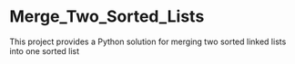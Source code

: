 # Merge_Two_Sorted_Lists
This project provides a Python solution for merging two sorted linked lists into one sorted list

